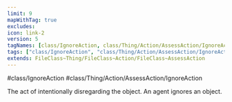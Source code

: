 ```yaml
---
limit: 9
mapWithTag: true
excludes:
icon: link-2
version: 5
tagNames: [class/IgnoreAction, class/Thing/Action/AssessAction/IgnoreAction, schema-org/IgnoreAction]
tags: ["class/IgnoreAction", "class/Thing/Action/AssessAction/IgnoreAction"]
extends: FileClass~Thing/FileClass~Action/FileClass~AssessAction
---
```


#class/IgnoreAction
#class/Thing/Action/AssessAction/IgnoreAction


The act of intentionally disregarding the object. An agent ignores an object.

